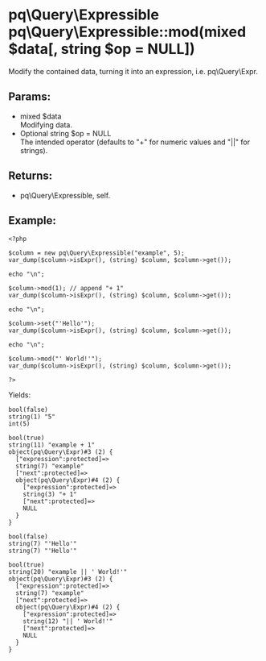 # pq\Query\Expressible pq\Query\Expressible::mod(mixed $data[, string $op = NULL])

Modify the contained data, turning it into an expression, i.e. pq\Query\Expr.

## Params:

* mixed $data  
  Modifying data.
* Optional string $op = NULL  
  The intended operator (defaults to "+" for numeric values and "||" for strings).

## Returns:

* pq\Query\Expressible, self.


## Example:

	<?php
	
	$column = new pq\Query\Expressible("example", 5);
	var_dump($column->isExpr(), (string) $column, $column->get());
	
	echo "\n";
	
	$column->mod(1); // append "+ 1"
	var_dump($column->isExpr(), (string) $column, $column->get());
	
	echo "\n";
	
	$column->set("'Hello'");
	var_dump($column->isExpr(), (string) $column, $column->get());
	
	echo "\n";
	
	$column->mod("' World!'");
	var_dump($column->isExpr(), (string) $column, $column->get());
	
	?>

Yields:

	bool(false)
	string(1) "5"
	int(5)

	bool(true)
	string(11) "example + 1"
	object(pq\Query\Expr)#3 (2) {
	  ["expression":protected]=>
	  string(7) "example"
	  ["next":protected]=>
	  object(pq\Query\Expr)#4 (2) {
		["expression":protected]=>
		string(3) "+ 1"
		["next":protected]=>
		NULL
	  }
	}

	bool(false)
	string(7) "'Hello'"
	string(7) "'Hello'"

	bool(true)
	string(20) "example || ' World!'"
	object(pq\Query\Expr)#3 (2) {
	  ["expression":protected]=>
	  string(7) "example"
	  ["next":protected]=>
	  object(pq\Query\Expr)#4 (2) {
		["expression":protected]=>
		string(12) "|| ' World!'"
		["next":protected]=>
		NULL
	  }
	}
